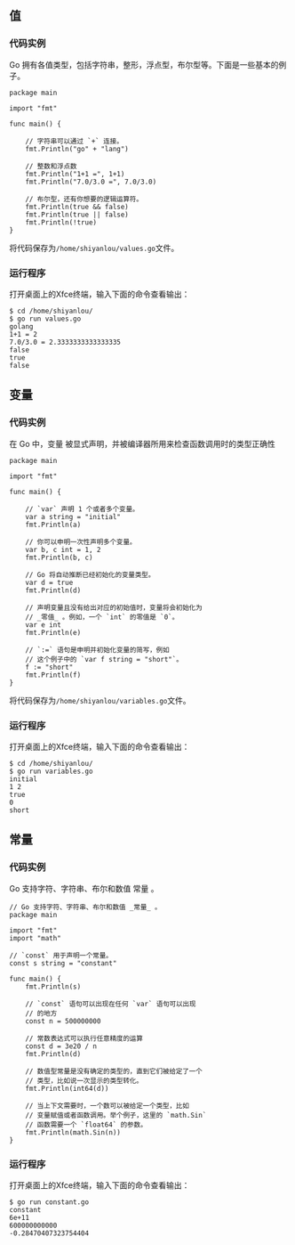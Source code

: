 ## 值

### 代码实例

Go 拥有各值类型，包括字符串，整形，浮点型，布尔型等。下面是一些基本的例子。

```
package main

import "fmt"

func main() {

    // 字符串可以通过 `+` 连接。
    fmt.Println("go" + "lang")

    // 整数和浮点数
    fmt.Println("1+1 =", 1+1)
    fmt.Println("7.0/3.0 =", 7.0/3.0)

    // 布尔型，还有你想要的逻辑运算符。
    fmt.Println(true && false)
    fmt.Println(true || false)
    fmt.Println(!true)
}
```

将代码保存为`/home/shiyanlou/values.go`文件。

### 运行程序

打开桌面上的Xfce终端，输入下面的命令查看输出：

```
$ cd /home/shiyanlou/
$ go run values.go
golang
1+1 = 2
7.0/3.0 = 2.3333333333333335
false
true
false
```

## 变量

### 代码实例


在 Go 中，变量 被显式声明，并被编译器所用来检查函数调用时的类型正确性

```
package main

import "fmt"

func main() {

    // `var` 声明 1 个或者多个变量。
    var a string = "initial"
    fmt.Println(a)

    // 你可以申明一次性声明多个变量。
    var b, c int = 1, 2
    fmt.Println(b, c)

    // Go 将自动推断已经初始化的变量类型。
    var d = true
    fmt.Println(d)

    // 声明变量且没有给出对应的初始值时，变量将会初始化为
    // _零值_ 。例如，一个 `int` 的零值是 `0`。
    var e int
    fmt.Println(e)

    // `:=` 语句是申明并初始化变量的简写，例如
    // 这个例子中的 `var f string = "short"`。
    f := "short"
    fmt.Println(f)
}
```

将代码保存为`/home/shiyanlou/variables.go`文件。

### 运行程序

打开桌面上的Xfce终端，输入下面的命令查看输出：

```
$ cd /home/shiyanlou/
$ go run variables.go
initial
1 2
true
0
short
```

## 常量

### 代码实例

Go 支持字符、字符串、布尔和数值 常量 。

```
// Go 支持字符、字符串、布尔和数值 _常量_ 。
package main

import "fmt"
import "math"

// `const` 用于声明一个常量。
const s string = "constant"

func main() {
    fmt.Println(s)

    // `const` 语句可以出现在任何 `var` 语句可以出现
    // 的地方
    const n = 500000000

    // 常数表达式可以执行任意精度的运算
    const d = 3e20 / n
    fmt.Println(d)

    // 数值型常量是没有确定的类型的，直到它们被给定了一个
    // 类型，比如说一次显示的类型转化。
    fmt.Println(int64(d))

    // 当上下文需要时，一个数可以被给定一个类型，比如
    // 变量赋值或者函数调用。举个例子，这里的 `math.Sin`
    // 函数需要一个 `float64` 的参数。
    fmt.Println(math.Sin(n))
}
```

### 运行程序

打开桌面上的Xfce终端，输入下面的命令查看输出：

```
$ go run constant.go 
constant
6e+11
600000000000
-0.28470407323754404
```
